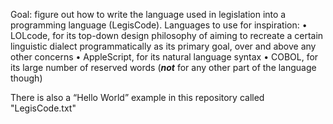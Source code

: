 Goal: figure out how to write the language used in legislation into a programming language (LegisCode). Languages to use for inspiration:• LOLcode, for its top-down design philosophy of aiming to recreate a certain linguistic dialect programmatically as its primary goal, over and above any other concerns• AppleScript, for its natural language syntax• COBOL, for its large number of reserved words (***not*** for any other part of the language though)

There is also a “Hello World” example in this repository called "LegisCode.txt"
